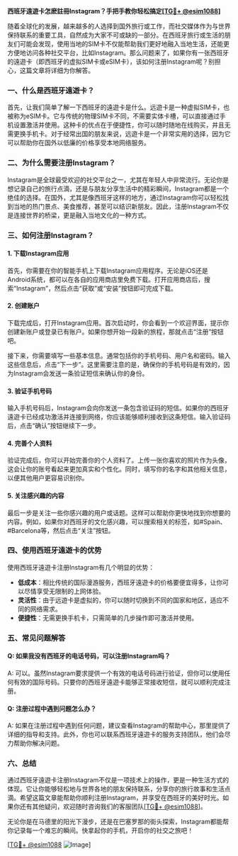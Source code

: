 **西班牙遠遊卡怎麽註冊Instagram？手把手教你轻松搞定[[TG💪+ @esim1088](https://t.me/s/esim1088)]**

随着全球化的发展，越来越多的人选择到国外旅行或工作，而社交媒体作为与世界保持联系的重要工具，自然成为大家不可或缺的一部分。在西班牙旅行或生活的朋友们可能会发现，使用当地的SIM卡不仅能帮助我们更好地融入当地生活，还能更方便地访问各种社交平台，比如Instagram。那么问题来了，如果你有一张西班牙的遠遊卡（即西班牙的虚拟SIM卡或eSIM卡），该如何注册Instagram呢？别担心，这篇文章将详细为你解答。

### 一、什么是西班牙遠遊卡？

首先，让我们简单了解一下西班牙的遠遊卡是什么。远遊卡是一种虚拟SIM卡，也被称为eSIM卡。它与传统的物理SIM卡不同，不需要实体卡槽，可以直接通过手机设置激活并使用。这种卡的优点在于便捷性，你可以随时随地在线购买，并且无需更换手机卡。对于经常出国的朋友来说，远遊卡是一个非常实用的选择，因为它可以帮助你在国外以低廉的价格享受本地网络服务。

### 二、为什么需要注册Instagram？

Instagram是全球最受欢迎的社交平台之一，尤其在年轻人中非常流行。无论你是想记录自己的旅行点滴，还是与朋友分享生活中的精彩瞬间，Instagram都是一个绝佳的选择。在国外，尤其是像西班牙这样的地方，通过Instagram你可以轻松找到当地的热门景点、美食推荐，甚至可以结识新朋友。因此，注册Instagram不仅是连接世界的桥梁，更是融入当地文化的一种方式。

### 三、如何注册Instagram？

#### 1. 下载Instagram应用

首先，你需要在你的智能手机上下载Instagram应用程序。无论是iOS还是Android系统，都可以在各自的应用商店里免费下载。打开应用商店后，搜索“Instagram”，然后点击“获取”或“安装”按钮即可完成下载。

#### 2. 创建账户

下载完成后，打开Instagram应用。首次启动时，你会看到一个欢迎界面，提示你创建新账户或登录已有账户。如果你想开始一段新的旅程，那就点击“注册”按钮吧。

接下来，你需要填写一些基本信息。通常包括你的手机号码、用户名和密码。输入这些信息后，点击“下一步”。这里需要注意的是，确保你的手机号码是有效的，因为Instagram会发送一条验证短信来确认你的身份。

#### 3. 验证手机号码

输入手机号码后，Instagram会向你发送一条包含验证码的短信。如果你的西班牙遠遊卡已经成功激活并连接到网络，你应该能够顺利接收到这条短信。输入验证码后，点击“确认”按钮继续下一步。

#### 4. 完善个人资料

验证完成后，你可以开始完善你的个人资料了。上传一张你喜欢的照片作为头像，这会让你的账号看起来更加真实和个性化。同时，填写你的名字和其他相关信息，以便其他用户更容易识别你。

#### 5. 关注感兴趣的内容

最后一步是关注一些你感兴趣的用户或话题。这样可以帮助你更快地找到你想要的内容。例如，如果你对西班牙的文化感兴趣，可以搜索相关的标签，如#Spain、#Barcelona等，然后点击“关注”按钮。

### 四、使用西班牙遠遊卡的优势

使用西班牙遠遊卡注册Instagram有几个明显的优势：

- **低成本**：相比传统的国际漫游服务，西班牙遠遊卡的价格要便宜得多，让你可以尽情享受无限制的上网体验。
- **灵活性**：由于远遊卡是虚拟的，你可以随时切换到不同的国家和地区，适应不同的网络需求。
- **便捷性**：无需更换手机卡，只需简单的几步操作即可激活并使用。

### 五、常见问题解答

#### Q: 如果我没有西班牙的电话号码，可以注册Instagram吗？

A: 可以。虽然Instagram要求提供一个有效的电话号码进行验证，但你可以使用任何有效的国际号码。只要你的西班牙遠遊卡能够正常接收短信，就可以顺利完成注册。

#### Q: 注册过程中遇到问题怎么办？

A: 如果在注册过程中遇到任何问题，建议查看Instagram的帮助中心，那里提供了详细的指导和支持。此外，你也可以联系西班牙遠遊卡的服务支持团队，他们会尽力帮助你解决问题。

### 六、总结

通过西班牙遠遊卡注册Instagram不仅是一项技术上的操作，更是一种生活方式的体现。它让你能够轻松地与世界各地的朋友保持联系，分享你的旅行故事和生活点滴。希望这篇文章能帮助你顺利注册Instagram，并享受在西班牙的美好时光。如果你还有其他疑问，欢迎随时咨询我们的客服团队[[TG💪+ @esim1088](https://t.me/s/esim1088)]。

无论你是在马德里的阳光下漫步，还是在巴塞罗那的街头探索，Instagram都能帮你记录每一个难忘的瞬间。快拿起你的手机，开启你的社交之旅吧！

[[TG💪+ @esim1088](https://t.me/s/esim1088) ![Image](https://i.postimg.cc/4NQfJmqS/Snipaste-2025-05-13-00-14-12.png)]